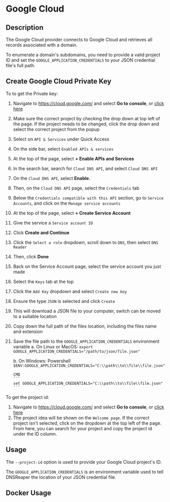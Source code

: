 # Google Cloud

## Description
The Google Cloud provider connects to Google Cloud and retrieves all records associated with a domain.

To enumerate a domain's subdomains, you need to provide a valid project ID and set the `GOOGLE_APPLICATION_CREDENTIALS` to your JSON credential file's full path.

## Create Google Cloud Private Key
To to get the Private key:

1. Navigate to https://cloud.google.com/ and select **Go to console**, or [click here](https://console.cloud.google.com/)
2. Make sure the correct project by checking the drop down at top left of the page. If the project needs to be changed, click the drop down and select the correct project from the popup
3. Select on `API & Services` under Quick Access
4. On the side bar, select `Enabled APIs & services`
5. At the top of the page, select **+ Enable APIs and Services**
6. In the search bar, search for `Cloud DNS API`, and select `Cloud DNS API`
7. On the `Cloud DNS API`, select **Enable**. 
8. Then, on the `Cloud DNS API` page, select the `Credentials` tab
9. Below the `Credentials compatible with this API` section, go to `Service Accounts`, and click on the `Manage service accounts`
10. At the top of the page, select **+ Create Service Account**
11. Give the service a `Service account ID`
12. Click **Create and Continue**
13. Click the `Select a role` dropdown, scroll down to `DNS`, then select `DNS Reader`
14. Then, click **Done**
15. Back on the Service Account page, select the service account you just made
16. Select the `Keys` tab at the top
17. Click the `Add Key` dropdown and select `Create new key`
18. Ensure the type `JSON` is selected and click `Create`
19. This will download a JSON file to your computer, switch can be moved to a suitable location
20. Copy down the full path of the files location, including the files name and extension
21. Save the file path to the `GOOGLE_APPLICATION_CREDENTIALS` environment variable
    a. On Linux or MacOS:
        ```
        export GOOGLE_APPLICATION_CREDENTIALS="/path/to/json/file.json"
        ```

    b. On Windows:
        Powershell
        ```
        $ENV:GOOGLE_APPLICATION_CREDENTIALS="C:\\path\\to\\file\\file.json"
        ```

        CMD
        ```
        set GOOGLE_APPLICATION_CREDENTIALS="C:\\path\\to\\file\\file.json"
        ```

To get the project id:

1. Navigate to https://cloud.google.com/ and select **Go to console**, or [click here](https://console.cloud.google.com/)
2. The project idea will be shown on the `Welcome page`. If the correct project isn't selected, click on the dropdown at the top left of the page. From here, you can search for your project and copy the project id under the ID column.

## Usage
The `--project-id` option is used to provide your Google Cloud project's ID.

The `GOOGLE_APPLICATION_CREDENTIALS` is an environment variable used to tell DNSReaper the location of your JSON credential file.

## Docker Usage

